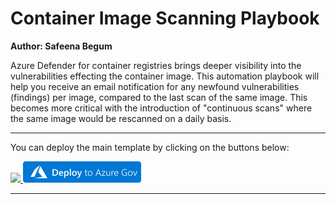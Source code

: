 # Container Image Scanning Playbook 
**Author: Safeena Begum**

Azure Defender for container registries brings deeper visibility into the vulnerabilities effecting the container image. 
This automation playbook will help you receive an email notification for any newfound vulnerabilities (findings) per image, compared to the last scan of the same image. This becomes more critical with the introduction of "continuous scans" where the same image would be rescanned on a daily basis.  

***

You can deploy the main template by clicking on the buttons below:

<a href="https://portal.azure.com/#create/Microsoft.Template/uri/https%3A%2F%2Fraw.githubusercontent.com%2FAzure%2FAzure-Security-Center%2Fmaster%2FWorkflow%2520automation%2FContainerImageScanning_Notification%2Fazuredeploy.json" target="_blank">
    <img src="https://aka.ms/deploytoazurebutton"/>
</a>
<a href="https://portal.azure.us/#create/Microsoft.Template/uri/https%3A%2F%2Fraw.githubusercontent.com%2FAzure%2FAzure-Security-Center%2Fmaster%2FWorkflow%2520automation%2FContainerImageScanning_Notification%2Fazuredeploy.json" target="_blank">
<img src="https://raw.githubusercontent.com/Azure/azure-quickstart-templates/master/1-CONTRIBUTION-GUIDE/images/deploytoazuregov.png"/>
</a> 

***
